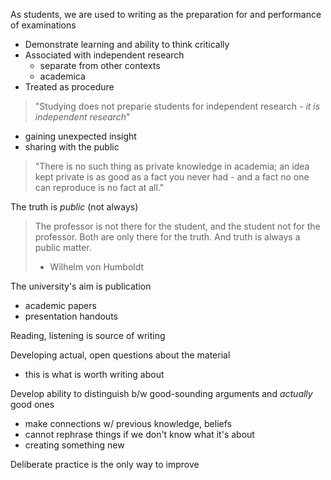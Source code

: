 As students, we are used to writing as the preparation for and performance of examinations
- Demonstrate learning and ability to think critically
- Associated with independent research
	- separate from other contexts
	- academica
- Treated as procedure

> "Studying does not preparie students for independent research - *it is independent research*"
- gaining unexpected insight
- sharing with the public

> "There is no such thing as private knowledge in academia; an idea kept private is as good as a fact you never had - and a fact no one can reproduce is no fact at all."

The truth is *public* (not always)

> The professor is not there for the student, and the student not for the professor. Both are only there for the truth. And truth is always a public matter.
> 
> - Wilhelm von Humboldt

The university's aim is publication

- academic papers
- presentation handouts

Reading, listening is source of writing

Developing actual, open questions about the material
* this is what is worth writing about

Develop ability to distinguish b/w good-sounding arguments and *actually* good ones
- make connections w/ previous knowledge, beliefs
- cannot rephrase things if we don't know what it's about
- creating something new



Deliberate practice is the only way to improve